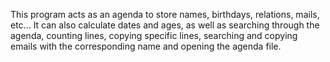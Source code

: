 This program acts as an agenda to store names, birthdays, relations, mails, etc... 
It can also calculate dates and ages, as well as searching through the agenda, counting lines, copying specific lines, searching and copying emails with the corresponding name and opening the agenda file.
